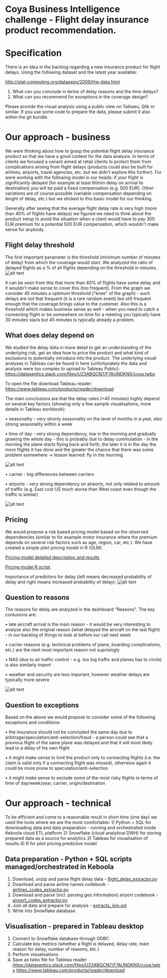 # Coya Business Intelligence challenge - Flight delay insurance product recommendation.

# Specification
There is an idea in the backlog regarding a new insurance product for flight delays. Using the following dataset and the latest year available:

http://stat-computing.org/dataexpo/2009/the-data.html

1) What can you conclude in terms of delay reasons and the time delays?
2) What can you recommend for exceptions in the coverage design?

Please provide the visual analysis using a public view on Tablaeu, Qlik or similar.
If you use some code to prepare the data, please submit it also within the git bundle.

# Our approach - business
We were thinking about how to grasp the potential flight delay insurance product so that we have a good context for the data analysis. In terms of clients we focused a variant aimed at retail clients to protect them from complications arising from flight delays (products could also be built for airlines, airports, travel agencies, etc. but we didn't explore this further). For were working with the following model in our heads: if your flight is significantly delayed (for example at least 60min delay on arrival to destination) you will be paid a fixed compensation (e.g. 500 EUR). Other variations are of course possible (variable compensation depending on lenght of delay, etc.) but we sticked to this basic model for our thinking.

Generally after seeing that the average flight delay rate is very high (more than 40% of flights have delays) we figured we need to think about the product setup to avoid the situation when a client would have to pay 300 EUR premium for a potential 500 EUR compensation, which wouldn't make sense for anybody.

## Flight delay threshold
The first important parameter is the threshold (minimum number of minutes of delay) from which the coverage would start. We analyzed the ratio of delayed flights as a % of all flights depending on the threshold in minutes. 
![alt text](src/minutesToDelayPlot.png "Average delay rate vs. threshold in minutes")

It can be seen from this that more than 40% of flights have some delay and it wouldn't make sense to cover this (too frequent). From the graph we consider 45 minutes a optimum threshold ("knee" of the graph) - such delays are not that frequent (it is a rare random event) but still frequent enough that the coverage brings value to the customer. Also this is a threshold which makes business sense as well - when you need to catch a connecting flight or be somewhere on time for a meeting you typically have 30 minutes slack but 45 minutes is typically already a problem.

## What does delay depend on
We studied the delay data in more detail to get an understanding of the underlying risk, get an idea how to price the product and what kind of exclusions to potentially introduce into the product. The underlying visual analyses in Tableau can be found in here (unfortunately the data and analysis were too complex to upload to Tableau Public):
https://datasentics.slack.com/files/U23ABQCN7/F7AUNDKNX/coya.twbx

To open the file download Tableau reader:
https://www.tableau.com/products/reader/download

The main conclusions are that the delay rates (>45 minutes) highly depend on several key factors (showing only a few sample visualisations, more details in Tableau workbook):

• seasonality - very stronly seasonality on the level of months in a year, also strong seasonality within a week

• time of day - very strong dependency, low in the morning and gradually growing the whole day - this is probably due to delay cummulation - in the morning the plane starts flying back and forth, the later it is in the day the more flights it has done and the greater the chance that there was some problem somewhere -> lesson learned: fly in the morning

![alt text](pics/arrivaltime.png)

• carrier - big differences between carriers

• airports - very strong dependency on airports, not only related to amount of traffic (e.g. East cost US much worse than West coast even though the traffic is similar)

![alt text](pics/map.png)

## Pricing
We would propose a risk based pricing model based on the observed dependencies (similar to for example motor insurance where the premium depends on several risk factors such as age, region, car, etc.). We have created a simple pilot pricing model in R (GLM).

[Pricing model detailed description and results](model)

[Pricing model R script](model/model.R)

Importance of predictors for delay (left means decreased probability of delay and right means increased probability of delay):
![alt text](model/varimplot.png)


## Question to reasons
The reasons for delay are analyzed in the dashboard "Reasons". The key conlusions are:

• late aircraft arrival is the main reason - it would be very interesting to analyze also the original reason (what delayed the aircraft on the last flight) - in our backlog of things to look at before our call next week

• carrier reasons (e.g. technical problems of plane, boarding complications, etc.) are the next most important reason not suprisingly

• NAS (due to air traffic control - e.g. too big traffic and planes has to circle) is also similarly import

• weather and security are less imporant, however weather delays are typically more severe

![alt text](pics/reasons.png)

## Question to exceptions
Based on the above we would propose to consider some of the following exceptions and conditions:

• the insurance should not be concluded the same day due to arbitrage/speculation/anti-selection/fraud - a person could see that a previous flight of the same plane was delayed and that it will most likely lead to a delay of his own flight

• it might make sense to limit the product only to connecting flights (i.e. the claim is valid only if a connecting flight was missed), otherwise again it could be more prone to speculation/anti-selection

• it might make sense to exclude some of the most risky flights in terms of time of day/week/year, carrier, origin/destination

# Our approach - technical
To be efficient and come to a reasonable result in short time (one day) we used the tools where we are the most comfortable: 1) Python + SQL for downloading data and data preparation - running and orchestrated inside Keboola cloud ETL platform
2) Snowflake (cloud analytical DWH) for storing prepared data as a source for analytics
3) Tableau for visualisation of results
4) R for pilot pricing predictive model

## Data preparation - Python + SQL scripts managed/orchestrated in Keboola
1) Download, unzip and parse flight delay data - [flight_delay_extractor.py](src/flight_delay_extractor.py)
2) Download and parse airline names codebook - [airlines_codes_extractor.py](src/airlines_codes_extractor.py)
3) Download and parse (incl. parsing geo information) airport codebook  - [airport_codes_extractor.py](src/airport_codes_extractor.py)
4) Join all data and prepare for analysis - [extracts_join.sql](src/extracts_join.sql)
5) Write into Snowflake database

## Visualisation - prepared in Tableau desktop
1) Connect to Snowflake database through ODBC
2) Calculate key metrics (whether a flight is delayed, delay rate, main reason for delay, number of reasons, etc.)
3) Perform visualisations
4) Save as twbx file for Tableau reader
https://datasentics.slack.com/files/U23ABQCN7/F7AUNDKNX/coya.twbx
https://www.tableau.com/products/reader/download


